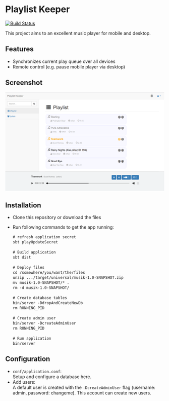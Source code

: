 Playlist Keeper
===============

[![Build Status](https://travis-ci.org/nymanjens/musik.svg?branch=master)](https://travis-ci.org/nymanjens/musik)

This project aims to an excellent music player for mobile and desktop.

## Features

* Synchronizes current play queue over all devices
* Remote control (e.g. pause mobile player via desktop)

## Screenshot

![screenshot](screenshot.png "Screenshot")

## Installation

- Clone this repository or download the files
- Run following commands to get the app running:

    ```
    # refresh application secret
    sbt playUpdateSecret

    # Build application
    sbt dist

    # Deploy files
    cd /somewhere/you/want/the/files
    unzip .../target/universal/musik-1.0-SNAPSHOT.zip
    mv musik-1.0-SNAPSHOT/* .
    rm -d musik-1.0-SNAPSHOT/

    # Create database tables
    bin/server -DdropAndCreateNewDb
    rm RUNNING_PID

    # Create admin user
    bin/server -DcreateAdminUser
    rm RUNNING_PID

    # Run application
    bin/server
    ```

## Configuration
- `conf/application.conf`:<br>
  Setup and configure a database here.
- Add users:<br>
  A default user is created with the `-DcreateAdminUser` flag (username: admin, password:
  changeme). This account can create new users.
